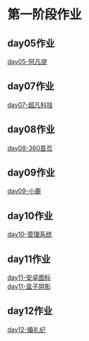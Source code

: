 <h1>第一阶段作业</h1>

<h2>day05作业</h2>
<a href="https://liyuyuandskahd.github.io/day-05%E9%A1%B5%E9%9D%A2/html/lianxi2.html">day05-阿凡提</a>

<h2>day07作业</h2>
<a href="https://liyuyuandskahd.github.io/day-06%E5%85%83%E7%B4%A0%E7%B1%BB%E5%9E%8B%E5%88%86%E7%B1%BB/html/lianxi3-%E8%B6%85%E5%87%A1%E7%A7%91%E6%8A%80.html">day07-超凡科技</a>

<h2>day08作业</h2>
<a href="https://liyuyuandskahd.github.io/day-08%E8%A1%A5%E5%85%85%E5%92%8C%E7%B2%BE%E7%81%B5%E5%9B%BE/html/lianxi4-360%E5%AE%98%E7%BD%91.html">day08-360首页</a>

<h2>day09作业</h2>
<a href="https://liyuyuandskahd.github.io/day-09%E5%AE%BD%E9%AB%98%E8%87%AA%E9%80%82%E5%BA%94/html/lianxi2-%E5%B0%8F%E9%B9%BF.html">day09-小鹿</a>

<h2>day10作业</h2>
<a href="https://liyuyuandskahd.github.io/day-10%E7%99%BB%E5%BD%95%E8%A1%A8%E5%8D%95/html/seatword1.html">day10-管理系统</a>

<h2>day11作业</h2>
<a href="https://liyuyuandskahd.github.io/day-11%20H5%E8%AF%AD%E4%B9%89%E5%8C%96%E6%A0%87%E7%AD%BE/html/lianxi3-%E5%AE%89%E5%8D%93%E5%9B%BE%E6%A0%87.html">day11-安卓图标</a>
<br>
<a href="https://liyuyuandskahd.github.io/day-11%20H5%E8%AF%AD%E4%B9%89%E5%8C%96%E6%A0%87%E7%AD%BE/html/lianxi4-%E7%9B%92%E5%AD%90%E9%98%B4%E5%BD%B1.html">day11-盒子阴影</a>

<h2>day12作业</h2>
<a href="https://liyuyuandskahd.github.io/day-13%E5%BC%B9%E6%80%A7%E7%9B%92%E5%AD%90%E6%A8%A1%E5%9E%8B/html/seatword1.html">day12-婚礼纪</a>
